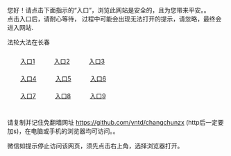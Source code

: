 您好！请点击下面指示的“入口”，浏览此网站是安全的，且为您带来平安。。 <br/>
点击入口后，请耐心等待， 过程中可能会出现无法打开的提示，请忽略，最终会进入网站. </br>

法轮大法在长春<br/>
<div style="padding:10px"><a style="margin:20px" target="_blank" href="https://d351r7m94kwzih.cloudfront.net/2Qpsp?mmnfnl" id="ccLink1" rel="nofollow">入口1</a> <a target="_blank" style="margin:20px" href="https://d208m3esu7g4ay.cloudfront.net/2Qpsp?wszoyfga" id="ccLink2" rel="nofollow">入口2</a> <a style="margin:20px" target="_blank" href="https://d8bdqlt4b2d9s.cloudfront.net/2Qpsp?yqnbpto" id="ccLink3" rel="nofollow">入口3</a></div>

<div style="padding:10px" ><a style="margin:20px" target="_blank" href="https://d351r7m94kwzih.cloudfront.net/2Qpsp?mmnfnl" id="ccLink4" rel="nofollow">入口4</a> <a style="margin:20px" href="https://d208m3esu7g4ay.cloudfront.net/2Qpsp?wszoyfga" target="_blank" id="ccLink5" rel="nofollow">入口5</a> <a style="margin:20px" href="https://d8bdqlt4b2d9s.cloudfront.net/2Qpsp?yqnbpto" target="_blank" id="ccLink6" rel="nofollow">入口6</a></div>

<div style="padding:10px"><a style="margin:20px" target="_blank" href="https://d351r7m94kwzih.cloudfront.net/2Qpsp?mmnfnl" id="ccLink7" rel="nofollow">入口7</a> <a style="margin:20px" href="https://d208m3esu7g4ay.cloudfront.net/2Qpsp?wszoyfga" target="_blank" id="ccLink8" rel="nofollow">入口8</a> <a style="margin:20px" target="_blank" href="https://d8bdqlt4b2d9s.cloudfront.net/2Qpsp?yqnbpto" id="ccLink9" rel="nofollow">入口9</a></div>

<br/>



请复制并记住免翻墙网址 https://github.com/yntd/changchunzx (http后一定要加s)，在电脑或手机的浏览器均可访问。。<br/>

微信如提示停止访问该网页，须先点击右上角，选择浏览器打开。
